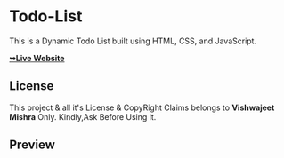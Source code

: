 # Todo-List


This is a Dynamic Todo List built using HTML, CSS, and JavaScript. 

 <a href="https://vishwajeetmishra4.github.io/Todo-List/"><strong>➥Live Website </strong></a> 


 

## License

This project & all it's License & CopyRight Claims belongs to **Vishwajeet Mishra** Only. Kindly,Ask Before Using it. 

## Preview

             
